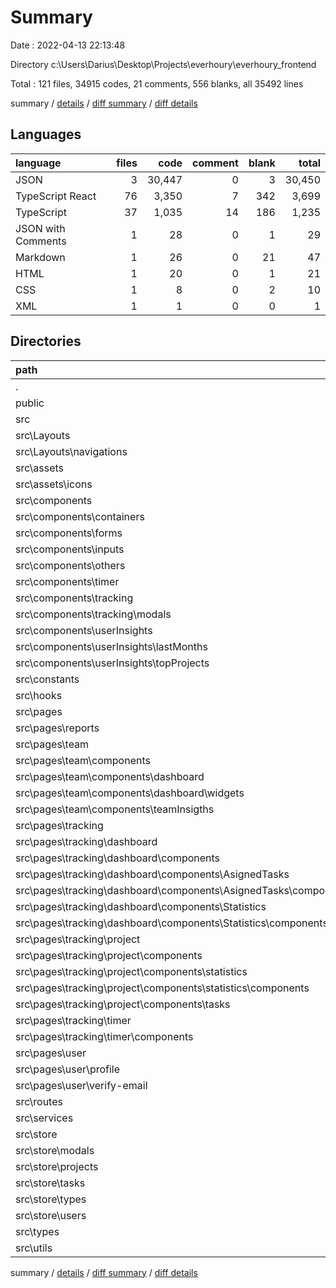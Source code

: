 # Summary

Date : 2022-04-13 22:13:48

Directory c:\Users\Darius\Desktop\Projects\everhoury\everhoury_frontend

Total : 121 files,  34915 codes, 21 comments, 556 blanks, all 35492 lines

summary / [details](details.md) / [diff summary](diff.md) / [diff details](diff-details.md)

## Languages
| language | files | code | comment | blank | total |
| :--- | ---: | ---: | ---: | ---: | ---: |
| JSON | 3 | 30,447 | 0 | 3 | 30,450 |
| TypeScript React | 76 | 3,350 | 7 | 342 | 3,699 |
| TypeScript | 37 | 1,035 | 14 | 186 | 1,235 |
| JSON with Comments | 1 | 28 | 0 | 1 | 29 |
| Markdown | 1 | 26 | 0 | 21 | 47 |
| HTML | 1 | 20 | 0 | 1 | 21 |
| CSS | 1 | 8 | 0 | 2 | 10 |
| XML | 1 | 1 | 0 | 0 | 1 |

## Directories
| path | files | code | comment | blank | total |
| :--- | ---: | ---: | ---: | ---: | ---: |
| . | 121 | 34,915 | 21 | 556 | 35,492 |
| public | 2 | 45 | 0 | 2 | 47 |
| src | 115 | 4,394 | 21 | 530 | 4,945 |
| src\Layouts | 4 | 177 | 0 | 17 | 194 |
| src\Layouts\navigations | 2 | 152 | 0 | 13 | 165 |
| src\assets | 1 | 1 | 0 | 0 | 1 |
| src\assets\icons | 1 | 1 | 0 | 0 | 1 |
| src\components | 21 | 1,240 | 4 | 105 | 1,349 |
| src\components\containers | 1 | 9 | 0 | 3 | 12 |
| src\components\forms | 4 | 316 | 0 | 16 | 332 |
| src\components\inputs | 6 | 360 | 0 | 28 | 388 |
| src\components\others | 3 | 162 | 0 | 17 | 179 |
| src\components\timer | 1 | 53 | 0 | 8 | 61 |
| src\components\tracking | 4 | 233 | 3 | 24 | 260 |
| src\components\tracking\modals | 4 | 233 | 3 | 24 | 260 |
| src\components\userInsights | 2 | 107 | 1 | 9 | 117 |
| src\components\userInsights\lastMonths | 1 | 45 | 1 | 4 | 50 |
| src\components\userInsights\topProjects | 1 | 62 | 0 | 5 | 67 |
| src\constants | 4 | 56 | 0 | 12 | 68 |
| src\hooks | 1 | 18 | 0 | 2 | 20 |
| src\pages | 45 | 1,721 | 3 | 192 | 1,916 |
| src\pages\reports | 1 | 3 | 0 | 2 | 5 |
| src\pages\team | 9 | 283 | 1 | 31 | 315 |
| src\pages\team\components | 8 | 201 | 1 | 23 | 225 |
| src\pages\team\components\dashboard | 3 | 76 | 0 | 9 | 85 |
| src\pages\team\components\dashboard\widgets | 2 | 52 | 0 | 6 | 58 |
| src\pages\team\components\teamInsigths | 1 | 4 | 1 | 0 | 5 |
| src\pages\tracking | 32 | 1,338 | 2 | 146 | 1,486 |
| src\pages\tracking\dashboard | 6 | 110 | 0 | 12 | 122 |
| src\pages\tracking\dashboard\components | 5 | 83 | 0 | 10 | 93 |
| src\pages\tracking\dashboard\components\AsignedTasks | 2 | 60 | 0 | 7 | 67 |
| src\pages\tracking\dashboard\components\AsignedTasks\components | 1 | 35 | 0 | 5 | 40 |
| src\pages\tracking\dashboard\components\Statistics | 3 | 23 | 0 | 3 | 26 |
| src\pages\tracking\dashboard\components\Statistics\components | 2 | 16 | 0 | 2 | 18 |
| src\pages\tracking\project | 21 | 934 | 0 | 101 | 1,035 |
| src\pages\tracking\project\components | 20 | 840 | 0 | 91 | 931 |
| src\pages\tracking\project\components\statistics | 2 | 6 | 0 | 4 | 10 |
| src\pages\tracking\project\components\statistics\components | 1 | 3 | 0 | 2 | 5 |
| src\pages\tracking\project\components\tasks | 5 | 226 | 0 | 22 | 248 |
| src\pages\tracking\timer | 5 | 294 | 2 | 33 | 329 |
| src\pages\tracking\timer\components | 2 | 114 | 0 | 15 | 129 |
| src\pages\user | 3 | 97 | 0 | 13 | 110 |
| src\pages\user\profile | 1 | 34 | 0 | 2 | 36 |
| src\pages\user\verify-email | 1 | 40 | 0 | 7 | 47 |
| src\routes | 4 | 152 | 0 | 19 | 171 |
| src\services | 6 | 212 | 2 | 38 | 252 |
| src\store | 20 | 524 | 0 | 98 | 622 |
| src\store\modals | 2 | 50 | 0 | 5 | 55 |
| src\store\projects | 4 | 72 | 0 | 14 | 86 |
| src\store\tasks | 4 | 101 | 0 | 16 | 117 |
| src\store\types | 4 | 166 | 0 | 39 | 205 |
| src\store\users | 4 | 89 | 0 | 17 | 106 |
| src\types | 1 | 107 | 5 | 9 | 121 |
| src\utils | 4 | 118 | 5 | 26 | 149 |

summary / [details](details.md) / [diff summary](diff.md) / [diff details](diff-details.md)